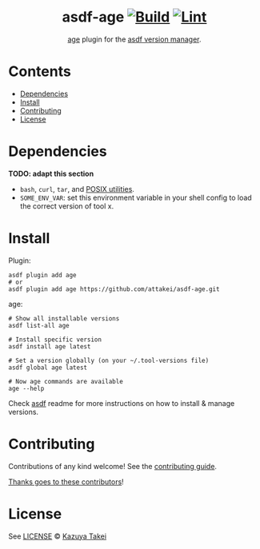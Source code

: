 <div align="center">

# asdf-age [![Build](https://github.com/attakei/asdf-age/actions/workflows/build.yml/badge.svg)](https://github.com/attakei/asdf-age/actions/workflows/build.yml) [![Lint](https://github.com/attakei/asdf-age/actions/workflows/lint.yml/badge.svg)](https://github.com/attakei/asdf-age/actions/workflows/lint.yml)

[age](https://age.attakei.dev) plugin for the [asdf version manager](https://asdf-vm.com).

</div>

# Contents

- [Dependencies](#dependencies)
- [Install](#install)
- [Contributing](#contributing)
- [License](#license)

# Dependencies

**TODO: adapt this section**

- `bash`, `curl`, `tar`, and [POSIX utilities](https://pubs.opengroup.org/onlinepubs/9699919799/idx/utilities.html).
- `SOME_ENV_VAR`: set this environment variable in your shell config to load the correct version of tool x.

# Install

Plugin:

```shell
asdf plugin add age
# or
asdf plugin add age https://github.com/attakei/asdf-age.git
```

age:

```shell
# Show all installable versions
asdf list-all age

# Install specific version
asdf install age latest

# Set a version globally (on your ~/.tool-versions file)
asdf global age latest

# Now age commands are available
age --help
```

Check [asdf](https://github.com/asdf-vm/asdf) readme for more instructions on how to
install & manage versions.

# Contributing

Contributions of any kind welcome! See the [contributing guide](contributing.md).

[Thanks goes to these contributors](https://github.com/attakei/asdf-age/graphs/contributors)!

# License

See [LICENSE](LICENSE) © [Kazuya Takei](https://github.com/attakei/)
